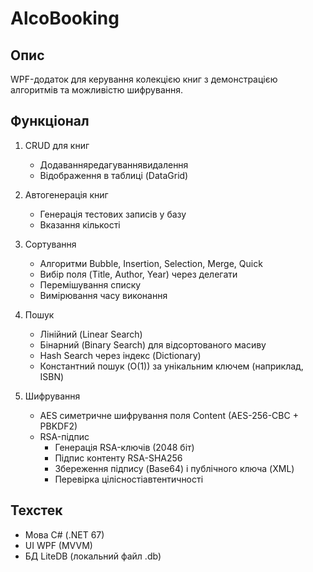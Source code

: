# AlcoBooking

## Опис
WPF-додаток для керування колекцією книг з демонстрацією алгоритмів та можливістю шифрування.

## Функціонал
1. CRUD для книг  
   - Додаванняредагуваннявидалення  
   - Відображення в таблиці (DataGrid)

2. Автогенерація книг  
   - Генерація тестових записів у базу  
   - Вказання кількості

3. Сортування  
   - Алгоритми Bubble, Insertion, Selection, Merge, Quick  
   - Вибір поля (Title, Author, Year) через делегати  
   - Перемішування списку  
   - Вимірювання часу виконання

4. Пошук  
   - Лінійний (Linear Search)  
   - Бінарний (Binary Search) для відсортованого масиву  
   - Hash Search через індекс (Dictionary)  
   - Константний пошук (O(1)) за унікальним ключем (наприклад, ISBN)

5. Шифрування  
   - AES симетричне шифрування поля Content (AES-256-CBC + PBKDF2)  
   - RSA-підпис  
     - Генерація RSA-ключів (2048 біт)  
     - Підпис контенту RSA-SHA256  
     - Збереження підпису (Base64) і публічного ключа (XML)  
     - Перевірка цілісностіавтентичності

## Техстек
- Мова C# (.NET 67)  
- UI WPF (MVVM)  
- БД LiteDB (локальний файл .db)